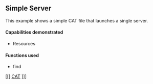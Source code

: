 ## Simple Server

This example shows a simple CAT file that launches a single server. 

#### Capabilities demonstrated
* Resources

#### Functions used
* find

[[[
[CAT](basic_server.cat.rb)
]]]
